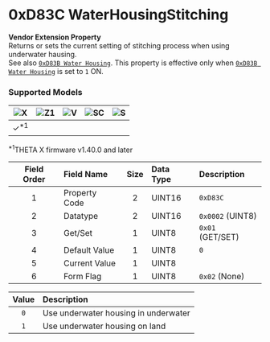 # 0xD83C WaterHousingStitching

**Vendor Extension Property**  
Returns or sets the current setting of stitching process when using underwater hausing.  
See also [`0xD83B Water Housing`](./water_housing.md). This property is effective only when [`0xD83B Water Housing`](./water_housing.md) is set to `1` ON.  

### Supported Models
| ![X](https://img.shields.io/badge/X-purple) | ![Z1](https://img.shields.io/badge/Z1-blue) | ![V](https://img.shields.io/badge/V-green) | ![SC](https://img.shields.io/badge/SC-orange) | ![S](https://img.shields.io/badge/S-red) |
|:-:|:-:|:-:|:-:|:-:|
| ✓<sup>\*1</sup> |   |   |   |   |

<sup>\*1</sup>THETA X firmware v1.40.0 and later  

| Field Order | Field Name | Size | Data Type | Description |
|:-:|:--|:-:|:--|:--|
| 1 | Property Code | 2 | UINT16 | `0xD83C` |
| 2 | Datatype | 2 | UINT16 | `0x0002` (UINT8) |
| 3 | Get/Set | 1 | UINT8 | `0x01` (GET/SET) |
| 4 | Default Value | 1 | UINT8 | `0` |
| 5 | Current Value | 1 | UINT8 ||
| 6 | Form Flag | 1 | UINT8 | `0x02` (None) |

| Value | Description |
|:-:|:--|
| `0` | Use underwater housing in underwater |
| `1` | Use underwater housing on land |

